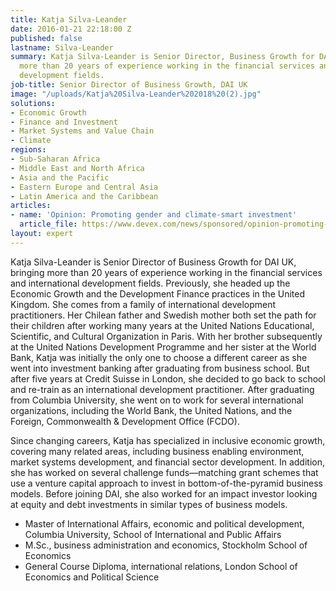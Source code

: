 ```yaml
---
title: Katja Silva-Leander
date: 2016-01-21 22:18:00 Z
published: false
lastname: Silva-Leander
summary: Katja Silva-Leander is Senior Director, Business Growth for DAI UK, bringing
  more than 20 years of experience working in the financial services and international
  development fields.
job-title: Senior Director of Business Growth, DAI UK
image: "/uploads/Katja%20Silva-Leander%202018%20(2).jpg"
solutions:
- Economic Growth
- Finance and Investment
- Market Systems and Value Chain
- Climate
regions:
- Sub-Saharan Africa
- Middle East and North Africa
- Asia and the Pacific
- Eastern Europe and Central Asia
- Latin America and the Caribbean
articles:
- name: 'Opinion: Promoting gender and climate-smart investment'
  article_file: https://www.devex.com/news/sponsored/opinion-promoting-gender-and-climate-smart-investment-102072
layout: expert
---
```


Katja Silva-Leander is Senior Director of Business Growth for DAI UK, bringing more than 20 years of experience working in the financial services and international development fields. Previously, she headed up the Economic Growth and the Development Finance practices in the United Kingdom. She comes from a family of international development practitioners. Her Chilean father and Swedish mother both set the path for their children after working many years at the United Nations Educational, Scientific, and Cultural Organization in Paris. With her brother subsequently at the United Nations Development Programme and her sister at the World Bank, Katja was initially the only one to choose a different career as she went into investment banking after graduating from business school. But after five years at Credit Suisse in London, she decided to go back to school and re-train as an international development practitioner. After graduating from Columbia University, she went on to work for several international organizations, including the World Bank, the United Nations, and the Foreign, Commonwealth & Development Office (FCDO).

Since changing careers, Katja has specialized in inclusive economic growth, covering many related areas, including business enabling environment, market systems development, and financial sector development. In addition, she has worked on several challenge funds—matching grant schemes that use a venture capital approach to invest in bottom-of-the-pyramid business models. Before joining DAI, she also worked for an impact investor looking at equity and debt investments in similar types of business models.

* Master of International Affairs, economic and political development, Columbia University, School of International and Public Affairs
* M.Sc., business administration and economics, Stockholm School of Economics
* General Course Diploma, international relations, London School of Economics and Political Science
